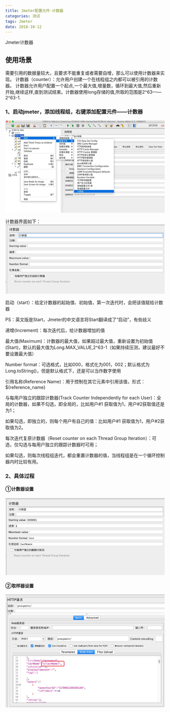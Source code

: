 ```yaml
---
title: Jmeter配置元件-计数器
categories: 测试
tags: Jmeter
date: 2018-10-12
---
```

Jmeter计数器
<!-- more -->

## 使用场景

需要引用的数据量较大，且要求不能重复或者需要自增，那么可以使用计数器来实现。
计数器（counter）：允许用户创建一个在线程组之内都可以被引用的计数器。
计数器允许用户配置一个起点,一个最大值,增量数，循环到最大值,然后重新开始,继续这样,直到测试结束。计数器使用long存储的值,所取的范围是2^63——2^63-1.

### 1、启动jmeter，添加线程组，右键添加配置元件——计数器
![](/bimg/37.jpg)

计数器界面如下：
![](/bimg/38.jpg)

启动（start）：给定计数器的起始值、初始值，第一次迭代时，会把该值赋给计数器 

PS：英文版是Start，Jmeter的中文语言将Start翻译成了“启动”，有些歧义

递增(Increment)：每次迭代后，给计数器增加的值

最大值(Maximum)：计数器的最大值，如果超过最大值，重新设置为初始值(Start)，默认的最大值为Long.MAX_VALUE,2^63-1（如果持续压测，建议最好不要设置最大值）

Number format：可选格式，比如000，格式化为001，002；默认格式为Long.toString()，但是默认格式下，还是可以当作数字使用

引用名称(Reference Name)：用于控制在其它元素中引用该值，形式：$(reference_name}

与每用户独立的跟踪计数器(Track Counter Independently for each User)：全局的计数器，如果不勾选，即全局的，比如用户#1 获取值为1，用户#2获取值还是为1；

如果勾选，即独立的，则每个用户有自己的值：比如用户#1 获取值为1，用户#2获取值为2。

每次迭代复原计数器（Reset counter on each Thread Group Iteration）：可选，仅勾选与每用户独立的跟踪计数器时可用；

如果勾选，则每次线程组迭代，都会重置计数器的值，当线程组是在一个循环控制器内时比较有用。

### 2、具体过程

#### ①计数器设置
![](/bimg/39.jpg)

#### ②取样器设置

![](/bimg/40.jpg)